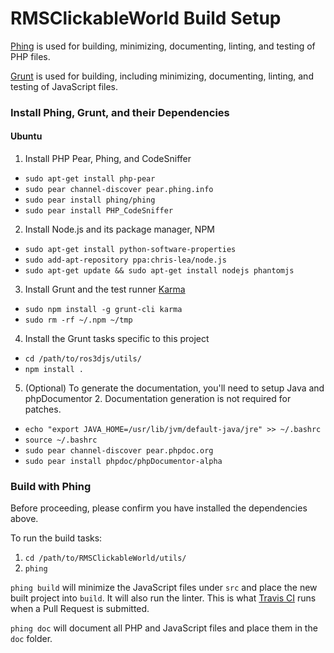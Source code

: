 RMSClickableWorld Build Setup
=============================

[Phing](http://www.phing.info/) is used for building, minimizing, documenting, linting, and testing of PHP files.

[Grunt](http://gruntjs.com/) is used for building, including minimizing, documenting, linting, and testing of JavaScript files.

### Install Phing, Grunt, and their Dependencies

#### Ubuntu

 1. Install PHP Pear, Phing, and CodeSniffer
   * `sudo apt-get install php-pear`
   * `sudo pear channel-discover pear.phing.info`
   * `sudo pear install phing/phing`
   * `sudo pear install PHP_CodeSniffer`
 2. Install Node.js and its package manager, NPM
   * `sudo apt-get install python-software-properties`
   * `sudo add-apt-repository ppa:chris-lea/node.js`
   * `sudo apt-get update && sudo apt-get install nodejs phantomjs`
 3. Install Grunt and the test runner [Karma](http://karma-runner.github.io/)
   * `sudo npm install -g grunt-cli karma`
   * `sudo rm -rf ~/.npm ~/tmp`
 4. Install the Grunt tasks specific to this project
   * `cd /path/to/ros3djs/utils/`
   * `npm install .`
 5. (Optional) To generate the documentation, you'll need to setup Java and phpDocumentor 2. Documentation generation is not required for patches.
   * `echo "export JAVA_HOME=/usr/lib/jvm/default-java/jre" >> ~/.bashrc`
   * `source ~/.bashrc`
   * `sudo pear channel-discover pear.phpdoc.org`
   * `sudo pear install phpdoc/phpDocumentor-alpha`

### Build with Phing

Before proceeding, please confirm you have installed the dependencies above.

To run the build tasks:

 1. `cd /path/to/RMSClickableWorld/utils/`
 2. `phing`

`phing build` will minimize the JavaScript files under `src` and place the new built project into `build`. It will also run the linter. This is what [Travis CI](https://travis-ci.org/rctoris/RMSClickableWorld) runs when a Pull Request is submitted.

`phing doc` will document all PHP and JavaScript files and place them in the `doc` folder.

